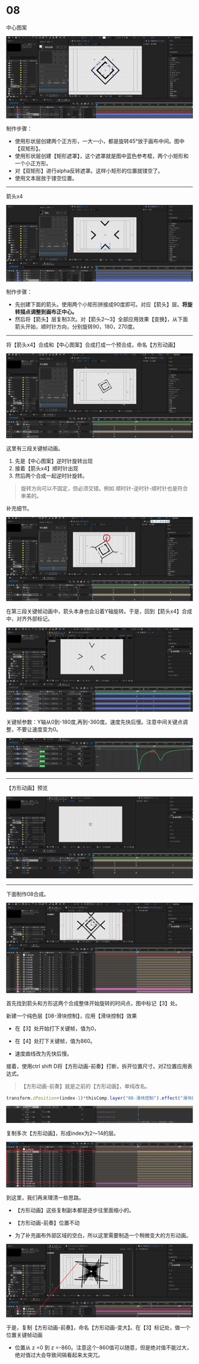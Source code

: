 # 08

中心图案

![image-20210630183557042](assets/image-20210630183557042.png)

制作步骤：

- 使用形状层创建两个正方形，一大一小，都是旋转45°放于画布中间。图中【双矩形】。
- 使用形状层创建【矩形遮罩】，这个遮罩就是图中蓝色参考框，两个小矩形和一个小正方形。
- 对【双矩形】进行alpha反转遮罩。这样小矩形的位置就镂空了。
- 使用文本层放于镂空位置。

---

箭头x4

![image-20210630184121607](assets/image-20210630184121607.png)

制作步骤：

- 先创建下面的箭头。使用两个小矩形拼接成90度即可。对应【箭头】层。**将旋转描点调整到画布正中心。**
- 然后将【箭头】层复制3次。对【箭头2～3】全部应用效果【变换】，从下面箭头开始，顺时针方向，分别旋转90，180，270度。

---

将【箭头x4】合成和【中心图案】合成打成一个预合成，命名【方形动画】

![image-20210630191345774](assets/image-20210630191345774.png)

这里有三段关键帧动画。

1. 先是【中心图案】逆时针旋转出现
2. 接着【箭头x4】顺时针出现
3. 然后两个合成一起逆时针旋转。

> 旋转方向可以不固定，但必须交错。例如 顺时针-逆时针-顺时针也是符合审美的。

补充细节。

![image-20210630191707181](assets/image-20210630191707181.png)

在第三段关键帧动画中，箭头本身也会沿着Y轴旋转。于是，回到【箭头x4】合成中，对齐外部标记。

![image-20210702125754252](assets/image-20210702125754252.png)

关键帧参数：Y轴从0到-180度,再到-360度。速度先快后慢。注意中间关键点调整，不要让速度变为0。

![image-20210702130005123](assets/image-20210702130005123.png)

---

【方形动画】预览

![08-square-animation-2](assets/08-square-animation-2.gif)

---

下面制作08合成。

![image-20210702130309497](assets/image-20210702130309497.png)

首先找到箭头和方形这两个合成整体开始旋转的时间点，图中标记【3】处。

新建一个纯色层【08-滑块控制】，应用【滑块控制】效果

- 在【3】处开始打下关键帧，值为0，
- 在【4】处打下关键帧，值为860。

- 速度曲线改为先快后慢。

接着，使用ctrl shift D将【方形动画-前奏】打断，拆开位置尺寸。对Z位置应用表达式。

> 【方形动画-前奏】就是之前的【方形动画】，单纯改名。

```js
transform.zPosition+(index-1)*thisComp.layer("08-滑块控制").effect("滑块控制")("滑块")
```

![image-20210702130720727](assets/image-20210702130720727.png)

复制多次【方形动画】，形成index为2～14的层。

![image-20210702130837830](assets/image-20210702130837830.png)

到这里，我们再来理清一些思路。

- 【方形动画】这些复制副本都是逐步往里面缩小的。

- 【方形动画-前奏】位置不动
- 为了补充画布外部区域的空白，所以这里需要制造一个稍微变大的方形动画。

![image-20210702131142287](assets/image-20210702131142287.png)

于是，复制【方形动画-前奏】，命名【方形动画-变大】。在【3】标记处，做一个位置关键帧动画

- 位置从 z =0 到 z =-860。注意这个-860值可以随意，但是绝对值不能过大，绝对值过大会导致间隔看起来太突兀。

